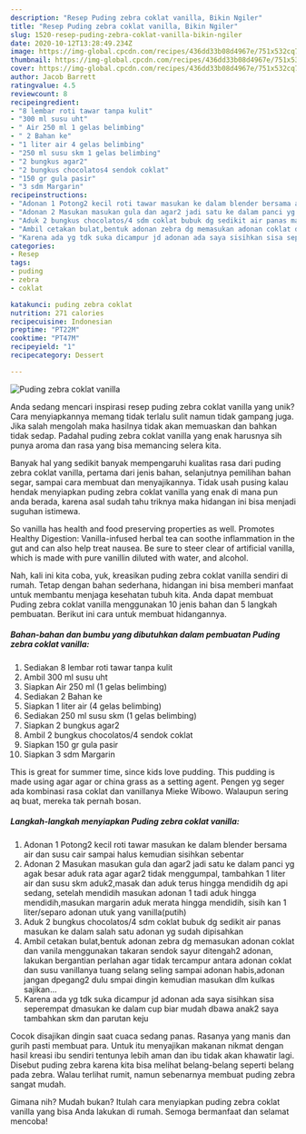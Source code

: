 ```yaml
---
description: "Resep Puding zebra coklat vanilla, Bikin Ngiler"
title: "Resep Puding zebra coklat vanilla, Bikin Ngiler"
slug: 1520-resep-puding-zebra-coklat-vanilla-bikin-ngiler
date: 2020-10-12T13:28:49.234Z
image: https://img-global.cpcdn.com/recipes/436dd33b08d4967e/751x532cq70/puding-zebra-coklat-vanilla-foto-resep-utama.jpg
thumbnail: https://img-global.cpcdn.com/recipes/436dd33b08d4967e/751x532cq70/puding-zebra-coklat-vanilla-foto-resep-utama.jpg
cover: https://img-global.cpcdn.com/recipes/436dd33b08d4967e/751x532cq70/puding-zebra-coklat-vanilla-foto-resep-utama.jpg
author: Jacob Barrett
ratingvalue: 4.5
reviewcount: 8
recipeingredient:
- "8 lembar roti tawar tanpa kulit"
- "300 ml susu uht"
- " Air 250 ml 1 gelas belimbing"
- " 2 Bahan ke"
- "1 liter air 4 gelas belimbing"
- "250 ml susu skm 1 gelas belimbing"
- "2 bungkus agar2"
- "2 bungkus chocolatos4 sendok coklat"
- "150 gr gula pasir"
- "3 sdm Margarin"
recipeinstructions:
- "Adonan 1 Potong2 kecil roti tawar masukan ke dalam blender bersama air dan susu cair sampai halus kemudian sisihkan sebentar"
- "Adonan 2 Masukan masukan gula dan agar2 jadi satu ke dalam panci yg agak besar aduk rata agar agar2 tidak menggumpal, tambahkan 1 liter air dan susu skm aduk2,masak dan aduk terus hingga mendidih dg api sedang, setelah mendidih masukan adonan 1 tadi aduk hingga mendidih,masukan margarin aduk merata hingga mendidih, sisih kan 1 liter/separo adonan utuk yang vanilla(putih)"
- "Aduk 2 bungkus chocolatos/4 sdm coklat bubuk dg sedikit air panas masukan ke dalam salah satu adonan yg sudah dipisahkan"
- "Ambil cetakan bulat,bentuk adonan zebra dg memasukan adonan coklat dan vanila menggunakan takaran sendok sayur ditengah2 adonan, lakukan bergantian perlahan agar tidak tercampur antara adonan coklat dan susu vanillanya tuang selang seling sampai adonan habis,adonan jangan dpegang2 dulu smpai dingin kemudian masukan dlm kulkas sajikan..."
- "Karena ada yg tdk suka dicampur jd adonan ada saya sisihkan sisa seperempat dmasukan ke dalam cup biar mudah dbawa anak2 saya tambahkan skm dan parutan keju"
categories:
- Resep
tags:
- puding
- zebra
- coklat

katakunci: puding zebra coklat 
nutrition: 271 calories
recipecuisine: Indonesian
preptime: "PT22M"
cooktime: "PT47M"
recipeyield: "1"
recipecategory: Dessert

---
```



![Puding zebra coklat vanilla](https://img-global.cpcdn.com/recipes/436dd33b08d4967e/751x532cq70/puding-zebra-coklat-vanilla-foto-resep-utama.jpg)

Anda sedang mencari inspirasi resep puding zebra coklat vanilla yang unik? Cara menyiapkannya memang tidak terlalu sulit namun tidak gampang juga. Jika salah mengolah maka hasilnya tidak akan memuaskan dan bahkan tidak sedap. Padahal puding zebra coklat vanilla yang enak harusnya sih punya aroma dan rasa yang bisa memancing selera kita.

Banyak hal yang sedikit banyak mempengaruhi kualitas rasa dari puding zebra coklat vanilla, pertama dari jenis bahan, selanjutnya pemilihan bahan segar, sampai cara membuat dan menyajikannya. Tidak usah pusing kalau hendak menyiapkan puding zebra coklat vanilla yang enak di mana pun anda berada, karena asal sudah tahu triknya maka hidangan ini bisa menjadi suguhan istimewa.

So vanilla has health and food preserving properties as well. Promotes Healthy Digestion: Vanilla-infused herbal tea can soothe inflammation in the gut and can also help treat nausea. Be sure to steer clear of artificial vanilla, which is made with pure vanillin diluted with water, and alcohol.


Nah, kali ini kita coba, yuk, kreasikan puding zebra coklat vanilla sendiri di rumah. Tetap dengan bahan sederhana, hidangan ini bisa memberi manfaat untuk membantu menjaga kesehatan tubuh kita. Anda dapat membuat Puding zebra coklat vanilla menggunakan 10 jenis bahan dan 5 langkah pembuatan. Berikut ini cara untuk membuat hidangannya.

<!--inarticleads1-->

##### Bahan-bahan dan bumbu yang dibutuhkan dalam pembuatan Puding zebra coklat vanilla:

1. Sediakan 8 lembar roti tawar tanpa kulit
1. Ambil 300 ml susu uht
1. Siapkan  Air 250 ml (1 gelas belimbing)
1. Sediakan  2 Bahan ke
1. Siapkan 1 liter air (4 gelas belimbing)
1. Sediakan 250 ml susu skm (1 gelas belimbing)
1. Siapkan 2 bungkus agar2
1. Ambil 2 bungkus chocolatos/4 sendok coklat
1. Siapkan 150 gr gula pasir
1. Siapkan 3 sdm Margarin


This is great for summer time, since kids love pudding. This pudding is made using agar agar or china grass as a setting agent. Pengen yg seger ada kombinasi rasa coklat dan vanillanya Mieke Wibowo. Walaupun sering aq buat, mereka tak pernah bosan. 

<!--inarticleads2-->

##### Langkah-langkah menyiapkan Puding zebra coklat vanilla:

1. Adonan 1 Potong2 kecil roti tawar masukan ke dalam blender bersama air dan susu cair sampai halus kemudian sisihkan sebentar
1. Adonan 2 Masukan masukan gula dan agar2 jadi satu ke dalam panci yg agak besar aduk rata agar agar2 tidak menggumpal, tambahkan 1 liter air dan susu skm aduk2,masak dan aduk terus hingga mendidih dg api sedang, setelah mendidih masukan adonan 1 tadi aduk hingga mendidih,masukan margarin aduk merata hingga mendidih, sisih kan 1 liter/separo adonan utuk yang vanilla(putih)
1. Aduk 2 bungkus chocolatos/4 sdm coklat bubuk dg sedikit air panas masukan ke dalam salah satu adonan yg sudah dipisahkan
1. Ambil cetakan bulat,bentuk adonan zebra dg memasukan adonan coklat dan vanila menggunakan takaran sendok sayur ditengah2 adonan, lakukan bergantian perlahan agar tidak tercampur antara adonan coklat dan susu vanillanya tuang selang seling sampai adonan habis,adonan jangan dpegang2 dulu smpai dingin kemudian masukan dlm kulkas sajikan...
1. Karena ada yg tdk suka dicampur jd adonan ada saya sisihkan sisa seperempat dmasukan ke dalam cup biar mudah dbawa anak2 saya tambahkan skm dan parutan keju


Cocok disajikan dingin saat cuaca sedang panas. Rasanya yang manis dan gurih pasti membuat para. Untuk itu menyajikan makanan nikmat dengan hasil kreasi ibu sendiri tentunya lebih aman dan ibu tidak akan khawatir lagi. Disebut puding zebra karena kita bisa melihat belang-belang seperti belang pada zebra. Walau terlihat rumit, namun sebenarnya membuat puding zebra sangat mudah. 

Gimana nih? Mudah bukan? Itulah cara menyiapkan puding zebra coklat vanilla yang bisa Anda lakukan di rumah. Semoga bermanfaat dan selamat mencoba!
